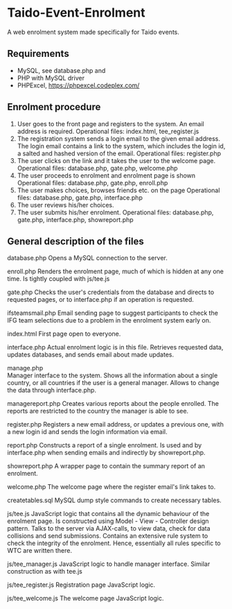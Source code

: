 Taido-Event-Enrolment
=====================

A web enrolment system made specifically for Taido events. 

Requirements
------------

- MySQL, see database.php and 
- PHP with MySQL driver
- PHPExcel, https://phpexcel.codeplex.com/


Enrolment procedure
--------------------

1. User goes to the front page and registers to the system. An email address is required.
	Operational files: index.html, tee_register.js
2. The registration system sends a login email to the given email address. The login email contains a link to the system, which includes the login id, a salted and hashed version of the email.
	Operational files: register.php
3. The user clicks on the link and it takes the user to the welcome page.
	Operational files: database.php, gate.php, welcome.php
4. The user proceeds to enrolment and enrolment page is shown
	Operational files: database.php, gate.php, enroll.php
5. The user makes choices, browses friends etc. on the page
	Operational files: database.php, gate.php, interface.php
6. The user reviews his/her choices.
7. The user submits his/her enrolment.
	Operational files: database.php, gate.php, interface.php, showreport.php

	
General description of the files
--------------------------------

database.php
	Opens a MySQL connection to the server.
	
enroll.php
	Renders the enrolment page, much of which is hidden at any one time. Is tightly coupled with js/tee.js
	
gate.php
	Checks the user's credentials from the database and directs to requested pages, or to interface.php if an operation is requested.

ifsteamsmail.php
	Email sending page to suggest participants to check the IFG team selections due to a problem in the enrolment system early on.
	
index.html
	First page open to everyone.
	
interface.php
	Actual enrolment logic is in this file. Retrieves requested data, updates databases, and sends email about made updates.

manage.php	
	Manager interface to the system. Shows all the information about a single country, or all countries if the user is a general manager. Allows to change the data through interface.php.
	
managereport.php
	Creates various reports about the people enrolled. The reports are restricted to the country the manager is able to see.
	
register.php
	Registers a new email address, or updates a previous one, with a new login id and sends the login information via email. 
	
report.php
	Constructs a report of a single enrolment. Is used and by interface.php when sending emails and indirectly by showreport.php.
	
showreport.php
	A wrapper page to contain the summary report of an enrolment.
	
welcome.php	
	The welcome page where the register email's link takes to.
	
createtables.sql
	MySQL dump style commands to create necessary tables.
	
js/tee.js
	JavaScript logic that contains all the dynamic behaviour of the enrolment page. Is constructed using Model - View - Controller design pattern. Talks to the server via AJAX-calls, to view data, check for data collisions and send submissions. Contains an extensive rule system to check the integrity of the enrolment. Hence, essentially all rules specific to WTC are written there.
	
js/tee_manager.js
	JavaScript logic to handle manager interface. Similar construction as with tee.js

js/tee_register.js
	Registration page JavaScript logic.
	
js/tee_welcome.js
	The welcome page JavaScript logic.
	
	
